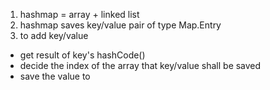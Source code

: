 1. hashmap = array + linked list
2. hashmap saves key/value pair of type Map.Entry
3. to add key/value
- get result of key's hashCode()
- decide the index of the array that key/value shall be saved
- save the value to 